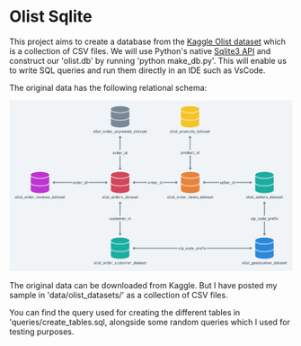 # Olist Sqlite

This project aims to create a database from the [Kaggle Olist dataset](https://www.kaggle.com/datasets/olistbr/brazilian-ecommerce) which is a collection of CSV files. We will use Python's native [Sqlite3 API](https://docs.python.org/3/library/sqlite3.html) and construct our 'olist.db' by running 'python make_db.py'. This will enable us to write SQL queries and run them directly in an IDE such as VsCode.

The original data has the following relational schema:

![relational schema](./pictures/olist-original-schema.png)

The original data can be downloaded from Kaggle. But I have posted my sample in 'data/olist_datasets/' as a collection of CSV files.

You can find the query used for creating the different tables in 'queries/create_tables.sql, alongside some random queries which I used for testing purposes.